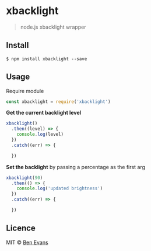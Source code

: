 # xbacklight

> node.js xbacklight wrapper

## Install

    $ npm install xbacklight --save

## Usage

Require module

```js
const xbacklight = require('xbacklight')
```

**Get the current backlight level**

```js
xbacklight()
  .then((level) => {
    console.log(level)
  })
  .catch((err) => {

  })
```

**Set the backlight** by passing a percentage as the first arg

```js
xbacklight(90)
  .then(() => {
    console.log('updated brightness')
  })
  .catch((err) => {

  })
```

## Licence

MIT &copy; [Ben Evans](https://bencevans.io)
